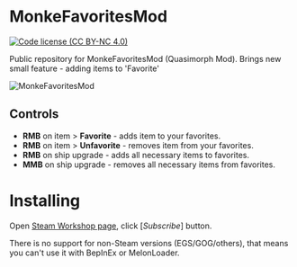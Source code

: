 # MonkeFavoritesMod
[![Code license (CC BY-NC 4.0)](https://img.shields.io/badge/License-CC%20BY--NC%204.0-blue.svg?style=flat-square)](https://creativecommons.org/licenses/by-nc/4.0)

Public repository for MonkeFavoritesMod
 (Quasimorph Mod). Brings new small feature - adding items to 'Favorite'

![MonkeFavoritesMod](https://github.com/user-attachments/assets/c52fbe57-cd06-41f4-bf52-612d2bdff0d8)

## Controls

* **RMB** on item > **Favorite** - adds item to your favorites.
* **RMB** on item > **Unfavorite** - removes item from your favorites.
* **RMB** on ship upgrade - adds all necessary items to favorites.
* **MMB** on ship upgrade - removes all necessary items from favorites.

# Installing
Open [Steam Workshop page](https://steamcommunity.com/sharedfiles/filedetails/?id=3404205113), click [*Subscribe*] button.

There is no support for non-Steam versions (EGS/GOG/others), that means you can't use it with BepInEx or MelonLoader.
